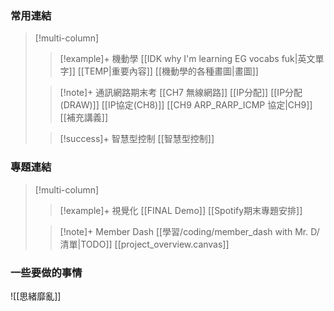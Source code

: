 ### 常用連結
> [!multi-column]
>
>> [!example]+ 機動學
>> [[IDK why I'm learning EG vocabs fuk|英文單字]]
>> [[TEMP|重要內容]]
>> [[機動學的各種畫圖|畫圖]]
>
>> [!note]+ 通訊網路期末考
>> [[CH7 無線網路]]
>> [[IP分配]]
>> [[IP分配(DRAW)]]
>> [[IP協定(CH8)]]
>> [[CH9 ARP_RARP_ICMP 協定|CH9]]
>> [[補充講義]]
>
>> [!success]+ 智慧型控制
>> [[智慧型控制]]


### 專題連結

> [!multi-column]
>
>> [!example]+ 視覺化
>>[[FINAL Demo]]
>>[[Spotify期末專題安排]]
>
>> [!note]+ Member Dash
>> [[學習/coding/member_dash with Mr. D/清單|TODO]]
>>[[project_overview.canvas]]

### 一些要做的事情

![[思緒靡亂]]

